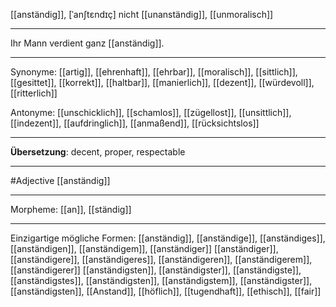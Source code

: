 [[anständig]], [ˈanʃtɛndɪç]
nicht [[unanständig]], [[unmoralisch]]

---

Ihr Mann verdient ganz [[anständig]].

---

Synonyme:
[[artig]], [[ehrenhaft]], [[ehrbar]], [[moralisch]], [[sittlich]], [[gesittet]], [[korrekt]], [[haltbar]], [[manierlich]], [[dezent]], [[würdevoll]], [[ritterlich]]

Antonyme:
[[unschicklich]], [[schamlos]], [[zügellost]], [[unsittlich]], [[indezent]], [[aufdringlich]], [[anmaßend]], [[rücksichtslos]]

---

**Übersetzung**:
decent, proper, respectable

---

#Adjective [[anständig]]

---

Morpheme:
[[an]], [[ständig]]

---

Einzigartige mögliche Formen:
[[anständig]], [[anständige]], [[anständiges]], [[anständigen]], [[anständigem]], [[anständiger]]
[[anständiger]], [[anständigere]], [[anständigeres]], [[anständigeren]], [[anständigerem]], [[anständigerer]]
[[anständigsten]], [[anständigster]], [[anständigste]], [[anständigstes]], [[anständigsten]], [[anständigstem]], [[anständigster]], [[anständigsten]], [[Anstand]], [[höflich]], [[tugendhaft]], [[ethisch]], [[fair]]

